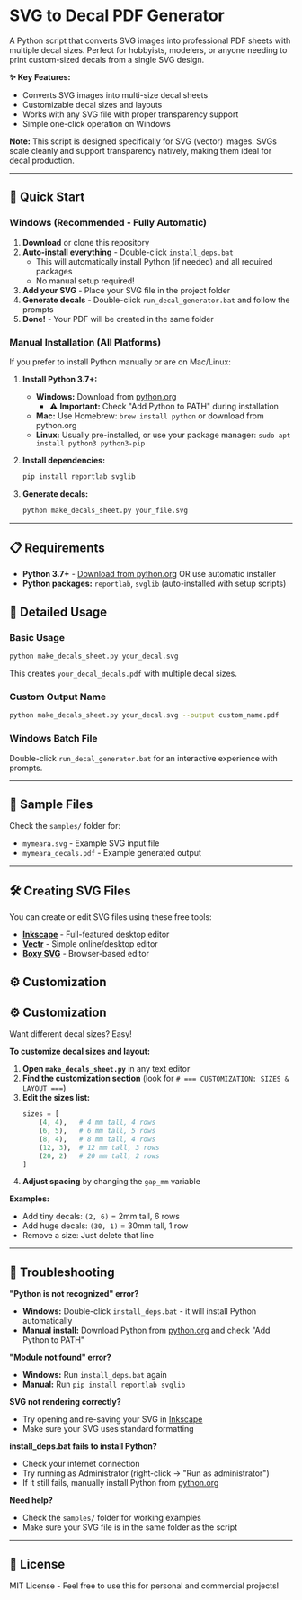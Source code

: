 # SVG to Decal PDF Generator

A Python script that converts SVG images into professional PDF sheets with multiple decal sizes. Perfect for hobbyists, modelers, or anyone needing to print custom-sized decals from a single SVG design.

**✨ Key Features:**
- Converts SVG images into multi-size decal sheets
- Customizable decal sizes and layouts
- Works with any SVG file with proper transparency support
- Simple one-click operation on Windows

**Note:** This script is designed specifically for SVG (vector) images. SVGs scale cleanly and support transparency natively, making them ideal for decal production.

---

## 🚀 Quick Start

### Windows (Recommended - Fully Automatic)
1. **Download** or clone this repository
2. **Auto-install everything** - Double-click `install_deps.bat` 
   - This will automatically install Python (if needed) and all required packages
   - No manual setup required!
3. **Add your SVG** - Place your SVG file in the project folder
4. **Generate decals** - Double-click `run_decal_generator.bat` and follow the prompts
5. **Done!** - Your PDF will be created in the same folder

### Manual Installation (All Platforms)
If you prefer to install Python manually or are on Mac/Linux:

1. **Install Python 3.7+:**
   - **Windows:** Download from [python.org](https://www.python.org/downloads/) 
     - ⚠️ **Important:** Check "Add Python to PATH" during installation
   - **Mac:** Use Homebrew: `brew install python` or download from python.org
   - **Linux:** Usually pre-installed, or use your package manager: `sudo apt install python3 python3-pip`

2. **Install dependencies:**
   ```bash
   pip install reportlab svglib
   ```

3. **Generate decals:**
   ```bash
   python make_decals_sheet.py your_file.svg
   ```

---

## 📋 Requirements

- **Python 3.7+** - [Download from python.org](https://www.python.org/downloads/) OR use automatic installer
- **Python packages:** `reportlab`, `svglib` (auto-installed with setup scripts)

## 📖 Detailed Usage

### Basic Usage
```bash
python make_decals_sheet.py your_decal.svg
```
This creates `your_decal_decals.pdf` with multiple decal sizes.

### Custom Output Name
```bash
python make_decals_sheet.py your_decal.svg --output custom_name.pdf
```

### Windows Batch File
Double-click `run_decal_generator.bat` for an interactive experience with prompts.

---

## 📁 Sample Files

Check the `samples/` folder for:
- `mymeara.svg` - Example SVG input file
- `mymeara_decals.pdf` - Example generated output

---
## 🛠️ Creating SVG Files

You can create or edit SVG files using these free tools:
- **[Inkscape](https://inkscape.org/)** - Full-featured desktop editor
- **[Vectr](https://vectr.com/)** - Simple online/desktop editor  
- **[Boxy SVG](https://boxy-svg.com/)** - Browser-based editor

## ⚙️ Customization
## ⚙️ Customization

Want different decal sizes? Easy! 

**To customize decal sizes and layout:**

1. **Open `make_decals_sheet.py`** in any text editor
2. **Find the customization section** (look for `# === CUSTOMIZATION: SIZES & LAYOUT ===`)
3. **Edit the sizes list:**
   ```python
   sizes = [
       (4, 4),   # 4 mm tall, 4 rows
       (6, 5),   # 6 mm tall, 5 rows  
       (8, 4),   # 8 mm tall, 4 rows
       (12, 3),  # 12 mm tall, 3 rows
       (20, 2)   # 20 mm tall, 2 rows
   ]
   ```
4. **Adjust spacing** by changing the `gap_mm` variable

**Examples:**
- Add tiny decals: `(2, 6)` = 2mm tall, 6 rows
- Add huge decals: `(30, 1)` = 30mm tall, 1 row  
- Remove a size: Just delete that line

---

## 🔧 Troubleshooting

**"Python is not recognized" error?**
- **Windows:** Double-click `install_deps.bat` - it will install Python automatically
- **Manual install:** Download Python from [python.org](https://www.python.org/downloads/) and check "Add Python to PATH"

**"Module not found" error?**
- **Windows:** Run `install_deps.bat` again
- **Manual:** Run `pip install reportlab svglib`

**SVG not rendering correctly?**  
- Try opening and re-saving your SVG in [Inkscape](https://inkscape.org/)
- Make sure your SVG uses standard formatting

**install_deps.bat fails to install Python?**
- Check your internet connection
- Try running as Administrator (right-click → "Run as administrator")
- If it still fails, manually install Python from [python.org](https://www.python.org/downloads/)

**Need help?**
- Check the `samples/` folder for working examples
- Make sure your SVG file is in the same folder as the script

---

## 📄 License

MIT License - Feel free to use this for personal and commercial projects!
